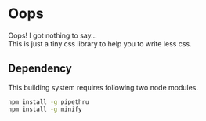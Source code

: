 Oops
====
Oops! I got nothing to say...  
This is just a tiny css library to help you to write less css.


## Dependency ##

This building system requires following two node modules.
```bash
npm install -g pipethru
npm install -g minify
```